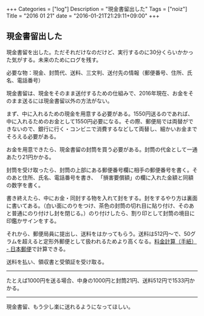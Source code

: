 +++
Categories = ["log"]
Description = "現金書留出した"
Tags = ["noiz"]
Title = "2016 01 21"
date = "2016-01-21T21:29:11+09:00"
+++

## 現金書留出した
現金書留を出した。ただそれだけなのだけど、実行するのに30分くらいかかった気がする。未来のためにログを残す。

必要な物：現金、封筒代、送料、三文判、送付先の情報（郵便番号、住所、氏名、電話番号）

現金書留は、現金をそのまま送付するための仕組みで、2016年現在、お金をそのまま送るには現金書留以外の方法がない。

まず、中に入れるための現金を用意する必要がある。1550円送るのであれば、中に入れるためのお金として1550円必要になる。その際、郵便局では両替ができないので、銀行に行く・コンビニで消費するなどして両替し、細かいお金までそろえる必要がある。

お金を用意できたら、現金書留の封筒を買う必要がある。封筒の代金として一通あたり21円かかる。

封筒を受け取ったら、封筒の上部にある郵便番号欄に相手の郵便番号を書く。そのあと住所、氏名、電話番号を書き、 「損害要償額」の欄に入れた金額と同額の数字を書く。

書き終えたら、中にお金・同封する物を入れて封をする。封をするやり方は裏面に書いてある。（白い面にのりをつけ、茶色の封筒の切れ目に貼り付け、そのあと普通にのり付けし封を閉じる。）のり付けしたら、割り印として封筒の境目に印鑑かサインをする。

それから、郵便局員に提出し、送料をはかってもらう。送料は512円〜で、50グラムを超えると定形外郵便として扱われるためより高くなる。[料金計算（手紙） - 日本郵便](http://www.post.japanpost.jp/cgi-simulator/envelope.php)で計算できる。

送料を払い、領収書と受領証を受け取る。

----

たとえば1000円を送る場合、中身の1000円と封筒21円、送料512円で1533円かかる。

----

現金書留、もう少し楽に送れるようになってほしい。